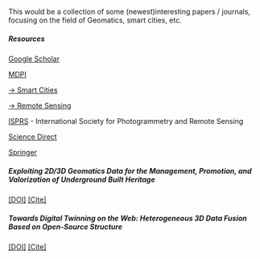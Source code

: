 This would be a collection of some (newest)interesting papers / journals, focusing on the field of Geomatics, smart cities, etc.

##### Resources

[Google Scholar](https://scholar.google.com/)

[MDPI](https://www.mdpi.com/)  

[ -> Smart Cities](https://www.mdpi.com/journal/smartcities)  

[ -> Remote Sensing](https://www.mdpi.com/journal/remotesensing)

[ISPRS](https://www.isprs.org/) - International Society for Photogrammetry and Remote Sensing

[Science Direct](https://www-sciencedirect-com.tudelft.idm.oclc.org/)

[Springer](https://link-springer-com.tudelft.idm.oclc.org/)


##### Exploiting 2D/3D Geomatics Data for the Management, Promotion, and Valorization of Underground Built Heritage
[[DOI]](https://doi.org/10.3390/smartcities6010012)  [[Cite]](https://github.com/zfengyan/Geomatics-Smart-Citys/blob/main/BibTeX/1.bib)


##### Towards Digital Twinning on the Web: Heterogeneous 3D Data Fusion Based on Open-Source Structure 
[[DOI]](https://doi.org/10.3390/rs15030721)    [[Cite]](https://github.com/zfengyan/Geomatics-Smart-Citys/blob/main/BibTeX/2.bib)

